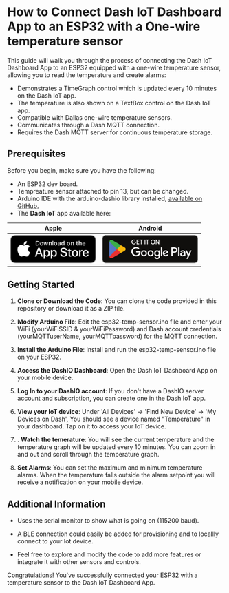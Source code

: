 # How to Connect Dash IoT Dashboard App to an ESP32 with a One-wire temperature sensor

This guide will walk you through the process of connecting the Dash IoT Dashboard App to an ESP32 equipped with a one-wire temperature sensor, allowing you to read the temperature and create alarms:

- Demonstrates a TimeGraph control which is updated every 10 minutes on the Dash IoT app.
- The temperature is also shown on a TextBox control on the Dash IoT app.
- Compatible with Dallas one-wire temperature sensors.
- Communicates through a Dash MQTT connection.
- Requires the Dash MQTT server for continuous temperature storage.

## Prerequisites

Before you begin, make sure you have the following:

- An ESP32 dev board.
- Tempreature sensor attached to pin 13, but can be changed.
- Arduino IDE with the arduino-dashio library installed, [available on GitHub.](https://github.com/dashio-connect/arduino-dashio)
- The **Dash IoT** app available here:

Apple              | Android
:-----------------:|:------------------:
[<img src=https://raw.githubusercontent.com/dashio-connect/python-dashio/master/Documents/download-on-the-app-store.svg width=200>](<https://apps.apple.com/us/app/dash-iot/id1574116689>) | [<img src=https://raw.githubusercontent.com/dashio-connect/python-dashio/master/Documents/Google_Play_Store_badge_EN.svg width=223>](<https://play.google.com/store/apps/details?id=com.dashio.dashiodashboard>)


## Getting Started

1. **Clone or Download the Code**: You can clone the code provided in this repository or download it as a ZIP file. 

2. **Modify Arduino File**: Edit the esp32-temp-sensor.ino file and enter your WiFi (yourWiFiSSID & yourWiFiPassword) and Dash account credentials (yourMQTTuserName, yourMQTTpassword) for the MQTT connection.

3. **Install the Arduino File**: Install and run the esp32-temp-sensor.ino file on your ESP32.

4. **Access the DashIO Dashboard**: Open the Dash IoT Dashboard App on your mobile device.

5. **Log In to your DashIO account**: If you don't have a DashIO server account and subscription, you can create one in the Dash IoT app.

6. **View your IoT device**: Under 'All Devices' -> 'Find New Device' -> 'My Devices on Dash', You should see a device named "Temperature" in your dashboard. Tap on it to access your IoT device.

7. . **Watch the temerature**: You will see the current temperature and the temperature graph will be updated every 10 minutes. You can zoom in and out and scroll through the temperature graph.

8.  **Set Alarms**: You can set the maximum and minimum temperature alarms. When the temperature falls outside the alarm setpoint you will receive a notification on your mobile device.


## Additional Information

- Uses the serial monitor to show what is going on (115200 baud).

- A BLE connection could easily be added for provisioning and to locallly connect to your Iot device.

- Feel free to explore and modify the code to add more features or integrate it with other sensors and controls.

Congratulations! You've successfully connected your ESP32 with a temperature sensor to the Dash IoT Dashboard App.
